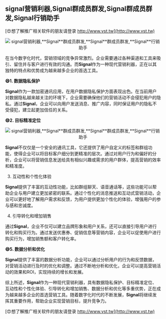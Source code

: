 ## **signal营销利器,**Signal**群成员群发,**Signal**群成员群发,**Signal**行销助手**

[😍想了解推广相关软件的朋友请登录 http://www.vst.tw](http://www.vst.tw)

 <center><img src="https://vst.tw/MP4/tuiguang/png/7.png" alt="signal营销利器,**Signal**群成员群发,**Signal**群成员群发,**Signal**行销助手"></center>

在当今数字化时代，营销领域的竞争异常激烈。企业需要通过各种渠道和工具来吸引、留住并与客户进行有效的沟通。而**Signal**作为一种现代营销利器，正在以其独特的特点和优势成为越来越多企业的首选工具。

**😄1. 数据隐私保护**

**Signal**作为一款加密通讯应用，在用户数据隐私保护方面表现出色。在当前用户对数据隐私越来越关注的环境下，企业需要确保他们的营销活动不会侵犯用户的隐私。通过**Signal**，企业可以向用户发送消息、推广内容，同时保证用户的隐私不受侵犯，建立起更加信任的关系。

**😄2. 目标精准定位**

 <center><img src="https://vst.tw/MP4/tuiguang/png/6.png" alt="signal营销利器,**Signal**群成员群发,**Signal**群成员群发,**Signal**行销助手"></center>

**Signal**不仅仅是一个安全的通讯工具，它还提供了用户自定义的标签和群组功能，使得企业可以将目标客户细分到更精准的层次。通过对用户行为和偏好的分析，企业可以将营销信息发送给具有相似兴趣或需求的用户群体，提高营销的效率和精准度。

3. 互动性和个性化体验

**Signal**提供了丰富的互动性功能，比如群组聊天、语音通话等，这些功能可以帮助企业与用户建立更加紧密的联系。通过个性化的消息推送和互动式营销活动，企业可以更好地了解用户需求和反馈，为用户提供更加个性化的体验，增强用户的参与感和忠诚度。

4. 引导转化和增加销售

通过**Signal**，企业不仅可以建立品牌形象和用户关系，还可以直接引导用户进行转化和购买行为。通过发送优惠券、促销信息等营销内容，企业可以促使用户进行购买行为，增加销售额和客户转化率。

**😄5. 数据分析和优化**

**Signal**提供了丰富的数据分析功能，企业可以通过分析用户的行为和反馈数据，对营销活动进行及时的优化和调整。通过不断地分析和优化，企业可以提高营销活动的效果和ROI，实现持续的增长和发展。

综上所述，**Signal**作为一种现代营销利器，具有数据隐私保护、目标精准定位、互动性和个性化体验、引导转化和增加销售、数据分析和优化等多重优势，正在成为越来越多企业的首选营销工具。随着数字化时代的不断发展，**Signal**将继续发挥其重要作用，帮助企业实现营销目标，提升竞争力。

[😍想了解推广相关软件的朋友请登录 http://www.vst.tw](http://www.vst.tw)



